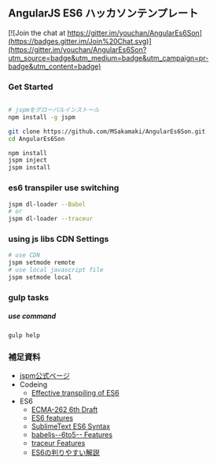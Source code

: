 AngularJS ES6 ハッカソンテンプレート
----

[![Join the chat at https://gitter.im/youchan/AngularEs6Son](https://badges.gitter.im/Join%20Chat.svg)](https://gitter.im/youchan/AngularEs6Son?utm_source=badge&utm_medium=badge&utm_campaign=pr-badge&utm_content=badge)


### Get Started

```sh

# jspmをグローバルインストール
npm install -g jspm

git clone https://github.com/MSakamaki/AngularEs6Son.git
cd AngularEs6Son

npm install
jspm inject
jspm install

```

### es6 transpiler use switching

```sh
jspm dl-loader --Babel
# or
jspm dl-loader --traceur
```

### using js libs CDN Settings

```sh
# use CDN
jspm setmode remote
# use local javascript file
jspm setmode local
```

### gulp tasks

##### use command

```sh
gulp help
```

### 補足資料

 + [jspm公式ページ](http://jspm.io/)
 + Codeing
   + [Effective transpiling of ES6](https://gist.github.com/rauchg/93d8b831e286bcb30d84)
 + ES6
   + [ECMA-262 6th Draft](https://people.mozilla.org/~jorendorff/es6-draft.html#)
   + [ES6 features](https://github.com/lukehoban/es6features)
   + [SublimeText ES6 Syntax](https://packagecontrol.io/packages/JavaScriptNext%20-%20ES6%20Syntax)
   + [babeljs--6to5-- Features](https://babeljs.io/docs/learn-es6/)
   + [traceur Features](https://github.com/google/traceur-compiler/wiki/LanguageFeatures)
   + [ES6の判りやすい解説](http://ilikekillnerds.com/2015/02/a-guide-to-es6-classes/)

